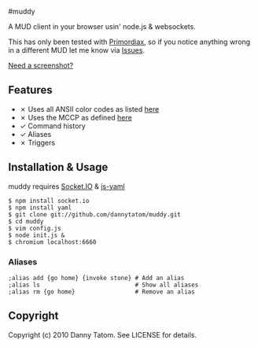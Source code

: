 #muddy

A MUD client in your browser usin' node.js & websockets.

This has only been tested with [Primordiax](http://primordiax.com),
so if you notice anything wrong in a different MUD let me know via
[Issues](http://github.com/dannytatom/muddy/issues).

[Need a screenshot?](http://min.us/iB7lo.png)

## Features

- ✗ Uses all ANSII color codes as listed [here](http://pueblo.sourceforge.net/doc/manual/ansi_color_codes.html)
- ✗ Uses the MCCP as defined [here](http://mccp.smaugmuds.org/)
- ✓ Command history
- ✓ Aliases
- ✗ Triggers

## Installation & Usage

muddy requires [Socket.IO](https://github.com/LearnBoost/Socket.IO-node)
& [js-yaml](https://github.com/visionmedia/js-yaml)

    $ npm install socket.io
    $ npm install yaml
    $ git clone git://github.com/dannytatom/muddy.git
    $ cd muddy
    $ vim config.js
    $ node init.js &
    $ chromium localhost:6660

### Aliases

    ;alias add {go home} {invoke stone} # Add an alias
    ;alias ls                           # Show all aliases
    ;alias rm {go home}                 # Remove an alias

## Copyright

Copyright (c) 2010 Danny Tatom. See LICENSE for details.
